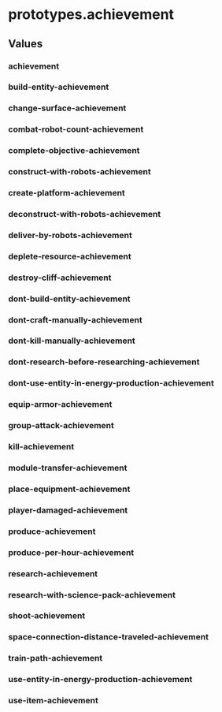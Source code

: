 # prototypes.achievement

## Values

### achievement

### build-entity-achievement

### change-surface-achievement

### combat-robot-count-achievement

### complete-objective-achievement

### construct-with-robots-achievement

### create-platform-achievement

### deconstruct-with-robots-achievement

### deliver-by-robots-achievement

### deplete-resource-achievement

### destroy-cliff-achievement

### dont-build-entity-achievement

### dont-craft-manually-achievement

### dont-kill-manually-achievement

### dont-research-before-researching-achievement

### dont-use-entity-in-energy-production-achievement

### equip-armor-achievement

### group-attack-achievement

### kill-achievement

### module-transfer-achievement

### place-equipment-achievement

### player-damaged-achievement

### produce-achievement

### produce-per-hour-achievement

### research-achievement

### research-with-science-pack-achievement

### shoot-achievement

### space-connection-distance-traveled-achievement

### train-path-achievement

### use-entity-in-energy-production-achievement

### use-item-achievement

